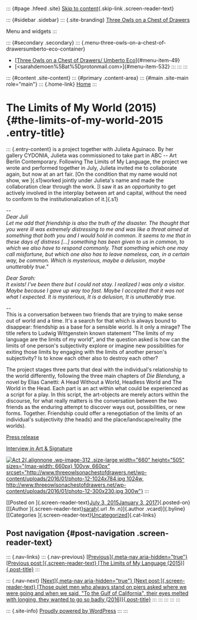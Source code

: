 ::: {#page .hfeed .site}
[Skip to content](#content){.skip-link .screen-reader-text}

::: {#sidebar .sidebar}
::: {.site-branding}
[Three Owls on a Chest of
Drawers](http://www.threeowlsonachestofdrawers.net/)

Menu and widgets
:::

::: {#secondary .secondary}
::: {.menu-three-owls-on-a-chest-of-drawersumberto-eco-container}
-   [[Three Owls on a Chest of Drawers/ Umberto
    Eco](http://www.threeowlsonachestofdrawers.net/wp-content/uploads/2015/03/Eco_Umberto_How_to_Travel_with_a_Salmon_1994-p.165-182.pdf)]{#menu-item-49}
-   [<sarahdemoen%5Bat%5Dprotonmail.com>]{#menu-item-532}
:::
:::
:::

::: {#content .site-content}
::: {#primary .content-area}
::: {#main .site-main role="main"}
::: {.home-link}
[Home](http://www.threeowlsonachestofdrawers.net/)
:::

# The Limits of My World (2015) {#the-limits-of-my-world-2015 .entry-title}

::: {.entry-content}
is a project together with Julieta Aguinaco. By her gallery CYDONIA,
Julieta was commissioned to take part in ABC -- Art Berlin
Contemporary. Following The Limits of My Language, the project we wrote
and performed together in July, Julieta invited me to collaborate again,
but now at an art fair. [On the condition that my name would not show,
we ]{.s1}worked jointly under Julieta's name and made the collaboration
clear through the work. [I saw it as an opportunity to get actively
involved in the interplay between art and capital, without the need to
conform to the institutionalization of it.]{.s1}

--\
*Dear Juli\
Let me add that friendship is also the truth of the disaster. The
thought that you were ill was extremely distressing to me and was like a
threat aimed at something that both you and I would hold in common. It
seems to me that in these days of distress \[...\] something has been
given to us in common, to which we also have to respond commonly. That
something which one may call misfortune, but which one also has to leave
nameless, can, in a certain way, be common. Which is mysterious, maybe a
delusion, maybe unutterably true."*

*Dear Sarah:\
It exists!* *I've been there but I could not stay. I realized I was only
a visitor. Maybe because I gave up way too fast. Maybe I accepted that
it was not what I expected. It is mysterious, It is a delusion, It is
unutterably true.*

--\
This is a conversation between two friends that are trying to make sense
out of world and a time. It's a search for that which is always bound to
disappear: friendship as a base for a sensible world. Is it only a
mirage? The title refers to Ludwig Wittgenstein known statement "The
limits of my language are the limits of my world", and the question
asked is how can the limits of one person's subjectivity explore or
imagine new possibilities for exiting those limits by engaging with the
limits of another person's subjectivity? Is to know each other also to
destroy each other?

The project stages three parts that deal with the individual's
relationship to the world differently, following the three main chapters
of *Die Blendung*, a novel by Elias Canetti: A Head Without a World,
Headless World and The World in the Head. Each part is an act within
what could be experienced as a script for a play. In this script, the
art-objects are merely actors within the discourse, for what really
matters is the conversation between the two friends as the enduring
attempt to discover ways out, possibilities, or new forms. Together.
Friendship could offer a renegotiation of the limits of an individual's
subjectivity (the heads) and the place/landscape/reality (the worlds).

[Press release](http://www.threeowlsonachestofdrawers.net/wp-content/uploads/2016/01/The-Limits-of-My-World-Press-Release..pdf)

[Interview in Art &
Signature](http://www.artandsignature.com/en/blog/2015/12/28/interview-with-julieta-aguinaco-and-sarah-demoen/)

[![Act
2](http://www.threeowlsonachestofdrawers.net/wp-content/uploads/2016/01/photo-12-1024x784.jpg){.alignnone
.wp-image-312 .size-large width="660" height="505"
sizes="(max-width: 660px) 100vw, 660px"
srcset="http://www.threeowlsonachestofdrawers.net/wp-content/uploads/2016/01/photo-12-1024x784.jpg 1024w, http://www.threeowlsonachestofdrawers.net/wp-content/uploads/2016/01/photo-12-300x230.jpg 300w"}](http://www.threeowlsonachestofdrawers.net/wp-content/uploads/2016/01/photo-12.jpg)
:::

[[Posted on ]{.screen-reader-text}[July 3, 2015January 3,
2017](http://www.threeowlsonachestofdrawers.net/?p=69)]{.posted-on}[[[Author
]{.screen-reader-text}[sarah](http://www.threeowlsonachestofdrawers.net/?author=1){.url
.fn .n}]{.author .vcard}]{.byline}[[Categories
]{.screen-reader-text}[Uncategorized](http://www.threeowlsonachestofdrawers.net/?cat=1)]{.cat-links}

## Post navigation {#post-navigation .screen-reader-text}

::: {.nav-links}
::: {.nav-previous}
[[Previous]{.meta-nav aria-hidden="true"} [Previous
post:]{.screen-reader-text} [The Limits of My Language
(2015)]{.post-title}](http://www.threeowlsonachestofdrawers.net/?p=71)
:::

::: {.nav-next}
[[Next]{.meta-nav aria-hidden="true"} [Next post:]{.screen-reader-text}
[Those quiet men who always stand on piers asked where we were going and
when we said, "To the Gulf of California", their eyes melted with
longing, they wanted to go so badly
(2016)]{.post-title}](http://www.threeowlsonachestofdrawers.net/?p=317)
:::
:::
:::
:::
:::

::: {.site-info}
[Proudly powered by WordPress](https://wordpress.org/)
:::
:::
